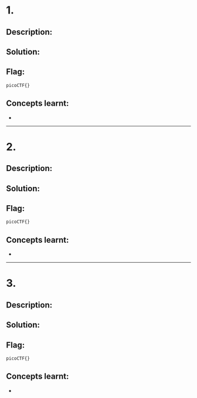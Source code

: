 # 1. 

## Description:



## Solution:



## Flag:

```
picoCTF{}
```

## Concepts learnt:

- 

***

# 2. 

## Description:



## Solution:



## Flag:

```
picoCTF{}
```

## Concepts learnt:

- 

***

# 3. 

## Description:



## Solution:



## Flag:

```
picoCTF{}
```

## Concepts learnt:

- 
